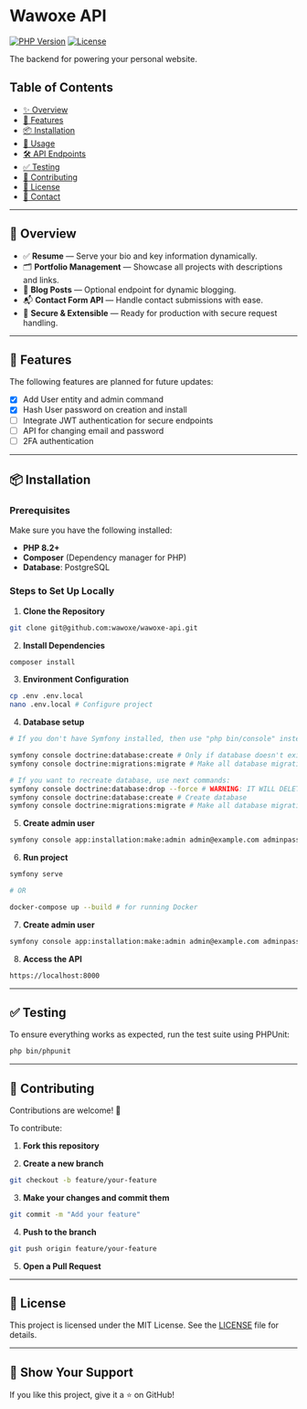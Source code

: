 # Wawoxe API

[![PHP Version](https://img.shields.io/badge/PHP-%3E=8.2-blue)](https://www.php.net)
[![License](https://img.shields.io/badge/license-MIT-green.svg)](LICENSE)

The backend for powering your personal website.

## Table of Contents

- [✨ Overview](#-overview)
- [🔧 Features](#-features)
- [📦 Installation](#-installation)
- [🚀 Usage](#-usage)
- [🛠 API Endpoints](#-api-endpoints)
- [✅ Testing](#-testing)
- [🤝 Contributing](#-contributing)
- [📄 License](#-license)
- [📧 Contact](#-contact)

---

## 🔧 Overview

- ✅ **Resume** — Serve your bio and key information dynamically.
- 🗂 **Portfolio Management** — Showcase all projects with descriptions and links.
- 📝 **Blog Posts** — Optional endpoint for dynamic blogging.
- 📬 **Contact Form API** — Handle contact submissions with ease.
- 🔐 **Secure & Extensible** — Ready for production with secure request handling.

---

## 📝 Features

The following features are planned for future updates:
- [X] Add User entity and admin command
- [X] Hash User password on creation and install
- [ ] Integrate JWT authentication for secure endpoints
- [ ] API for changing email and password
- [ ] 2FA authentication

---

## 📦 Installation

### Prerequisites

Make sure you have the following installed:
- **PHP 8.2+**
- **Composer** (Dependency manager for PHP)
- **Database**: PostgreSQL

### Steps to Set Up Locally

1. **Clone the Repository**
```bash
git clone git@github.com:wawoxe/wawoxe-api.git
```

2. **Install Dependencies**
```bash
composer install
```

3. **Environment Configuration**
```bash
cp .env .env.local
nano .env.local # Configure project
```

4. **Database setup**
```bash
# If you don't have Symfony installed, then use "php bin/console" instead of "symfony console"

symfony console doctrine:database:create # Only if database doesn't exist
symfony console doctrine:migrations:migrate # Make all database migrations

# If you want to recreate database, use next commands:
symfony console doctrine:database:drop --force # WARNING: IT WILL DELETE ALL PREVIOUS DATA IN THE PROJECT DATABASE!
symfony console doctrine:database:create # Create database
symfony console doctrine:migrations:migrate # Make all database migrations
```

5. **Create admin user**
```bash
symfony console app:installation:make:admin admin@example.com adminpass # Change email and password to yours
```

6. **Run project**
```bash
symfony serve

# OR

docker-compose up --build # for running Docker
```

7. **Create admin user**
```bash
symfony console app:installation:make:admin admin@example.com adminpass # Change email and password to yours
```

8. **Access the API**
```bash
https://localhost:8000
```

---

## ✅ Testing

To ensure everything works as expected, run the test suite using PHPUnit:

```bash
php bin/phpunit
```

---

## 🤝 Contributing

Contributions are welcome! 🚀

To contribute:

1. **Fork this repository**

2. **Create a new branch**

```bash
git checkout -b feature/your-feature
```

3. **Make your changes and commit them**

```bash
git commit -m "Add your feature"
```

4. **Push to the branch**

```bash
git push origin feature/your-feature
```

5. **Open a Pull Request**

---

## 📄 License

This project is licensed under the MIT License. See the [LICENSE](LICENSE) file for details.

---

## 🌟 Show Your Support

If you like this project, give it a ⭐ on GitHub!
